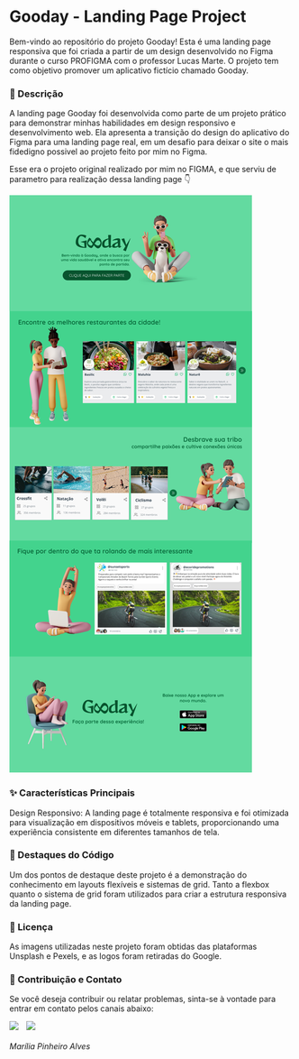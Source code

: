# Gooday - Landing Page Project

Bem-vindo ao repositório do projeto Gooday! Esta é uma landing page responsiva que foi criada a partir de um design desenvolvido no Figma durante o curso PROFIGMA com o professor Lucas Marte. O projeto tem como objetivo promover um aplicativo fictício chamado Gooday.

### 📄 Descrição
A landing page Gooday foi desenvolvida como parte de um projeto prático para demonstrar minhas habilidades em design responsivo e desenvolvimento web. Ela apresenta a transição do design do aplicativo do Figma para uma landing page real, em um desafio para deixar o site o mais fidedigno possivel ao projeto feito por mim no Figma.

Esse era o projeto original realizado por mim no FIGMA, e que serviu de parametro para realização dessa landing page 👇

![A imagem do projeto no Figma pode ser encontrada aqui](https://github.com/MariliaPinheiroAlves/gooday/blob/main/final.jpg?raw=true)

### ✨ Características Principais
Design Responsivo: A landing page é totalmente responsiva e foi otimizada para visualização em dispositivos móveis e tablets, proporcionando uma experiência consistente em diferentes tamanhos de tela.

### 🚀 Destaques do Código
Um dos pontos de destaque deste projeto é a demonstração do conhecimento em layouts flexíveis e sistemas de grid. Tanto a flexbox quanto o sistema de grid foram utilizados para criar a estrutura responsiva da landing page.

### 📝 Licença
As imagens utilizadas neste projeto foram obtidas das plataformas Unsplash e Pexels, e as logos foram retiradas do Google.


### 🤝 Contribuição e Contato
Se você deseja contribuir ou relatar problemas, sinta-se à vontade para entrar em contato pelos canais abaixo:
<div> 
  <a href = "mailto:mariliapinheiroalves@gmail.com"><img src="https://img.shields.io/badge/-Gmail-%23333?style=for-the-badge&logo=gmail&logoColor=white"></a>
  <a href="https://www.linkedin.com/in/mar%C3%ADlia-pinheiro-alves-507885274/" target="_blank"><img src="https://img.shields.io/badge/-LinkedIn-%230077B5?style=for-the-badge&logo=linkedin&logoColor=white" target="_blank" style="margin-left: 10px;"></a> 
</div>

<br>
<i> Marília Pinheiro Alves